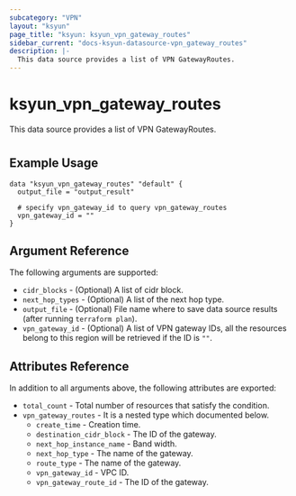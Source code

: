 ```yaml
---
subcategory: "VPN"
layout: "ksyun"
page_title: "ksyun: ksyun_vpn_gateway_routes"
sidebar_current: "docs-ksyun-datasource-vpn_gateway_routes"
description: |-
  This data source provides a list of VPN GatewayRoutes.
---
```


# ksyun_vpn_gateway_routes

This data source provides a list of VPN GatewayRoutes.

#

## Example Usage

```hcl
data "ksyun_vpn_gateway_routes" "default" {
  output_file = "output_result"

  # specify vpn_gateway_id to query vpn_gateway_routes
  vpn_gateway_id = ""
}
```

## Argument Reference

The following arguments are supported:

* `cidr_blocks` - (Optional) A list of cidr block.
* `next_hop_types` - (Optional) A list of the next hop type.
* `output_file` - (Optional) File name where to save data source results (after running `terraform plan`).
* `vpn_gateway_id` - (Optional) A list of VPN gateway IDs, all the resources belong to this region will be retrieved if the ID is `""`.

## Attributes Reference

In addition to all arguments above, the following attributes are exported:

* `total_count` - Total number of resources that satisfy the condition.
* `vpn_gateway_routes` - It is a nested type which documented below.
  * `create_time` - Creation time.
  * `destination_cidr_block` - The ID of the gateway.
  * `next_hop_instance_name` - Band width.
  * `next_hop_type` - The name of the gateway.
  * `route_type` - The name of the gateway.
  * `vpn_gateway_id` - VPC ID.
  * `vpn_gateway_route_id` - The ID of the gateway.


